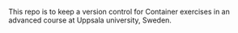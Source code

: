 This repo is to keep a version control for Container exercises in an advanced course at Uppsala university, Sweden.
